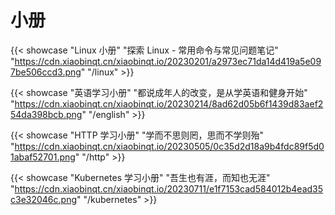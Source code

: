 # 小册


{{< showcase "Linux 小册" "探索 Linux - 常用命令与常见问题笔记" "https://cdn.xiaobinqt.cn/xiaobinqt.io/20230201/a2973ec71da14d419a5e097be506ccd3.png" "/linux" >}}

{{< showcase "英语学习小册" "都说成年人的改变，是从学英语和健身开始" "https://cdn.xiaobinqt.cn/xiaobinqt.io/20230214/8ad62d05b6f1439d83aef254da398bcb.png" "/english" >}}

[//]: # ({{< showcase "雅思学习小册" "古之立大事者，不惟有超世之才，亦必有坚忍不拔之志" "https://cdn.xiaobinqt.cn/xiaobinqt.io/20230305/3191eab332c04b3ba4db9ddcaaeb29fe.png" "/ielts" >}})

{{< showcase "HTTP 学习小册" "学而不思则罔，思而不学则殆" "https://cdn.xiaobinqt.cn/xiaobinqt.io/20230505/0c35d2d18a9b4fdc89f5d01abaf52701.png" "/http" >}}

{{< showcase "Kubernetes 学习小册" "吾生也有涯，而知也无涯" "https://cdn.xiaobinqt.cn/xiaobinqt.io/20230711/e1f7153cad584012b4ead35c3e32046c.png" "/kubernetes" >}}


